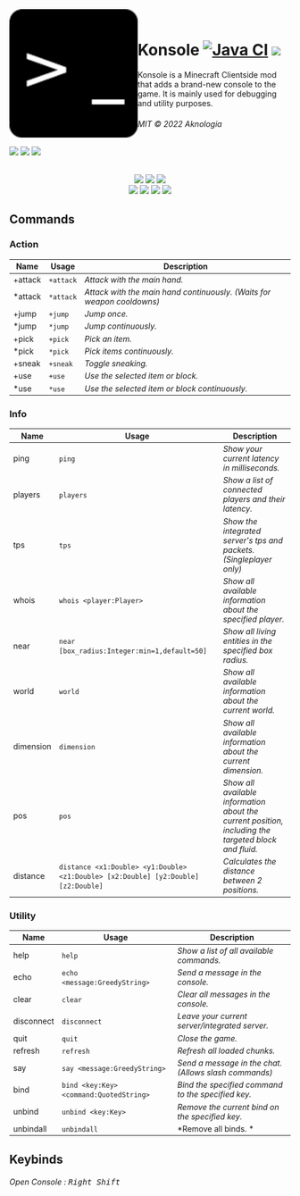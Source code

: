 <div>
  <a href="#"><img width="230" height="230" align="left" src="https://raw.githubusercontent.com/Aknologia/Konsole/master/src/main/resources/assets/konsole/icon.png" alt="Konsole"/></a>
  <br>
  <h1>Konsole 
    <a href="https://github.com/Aknologia/Konsole/actions/workflows/build.yml"><img
            src="https://github.com/Aknologia/Konsole/actions/workflows/build.yml/badge.svg" alt="Java CI"/></a>
    <a href="https://github.com/Aknologia/Konsole/releases"><img
            src="https://img.shields.io/github/v/release/Aknologia/Konsole?include_prereleases"/></a>
  </h1>
  <p>Konsole is a Minecraft Clientside mod that adds a brand-new console to the game. It is mainly used for debugging and utility purposes.</p>
  <h6>MIT © 2022 Aknologia</h6>
  <a href="https://www.minecraft.net/en-us/download"><img
          src="https://img.shields.io/badge/minecraft-1.18.2-yellowgreen"/></a>
  <a href="https://fabricmc.net/use/installer/"><img
          src="https://img.shields.io/badge/fabric%20loader-%5E0.13.3-fffca3"/></a>
  <a href="https://www.curseforge.com/minecraft/mc-mods/fabric-api"><img
          src="https://img.shields.io/badge/fabric%20api-0.48.0%2B1.18.2-ffe3a3"/></a>
  <br>
  <br>
  <p align="center">
      <a href="https://sonarcloud.io/summary/new_code?id=Aknologia_Konsole"><img
            src="https://sonarcloud.io/api/project_badges/measure?project=Aknologia_Konsole&metric=sqale_rating"/></a>
      <a href="https://sonarcloud.io/summary/new_code?id=Aknologia_Konsole"><img
            src="https://sonarcloud.io/api/project_badges/measure?project=Aknologia_Konsole&metric=reliability_rating"/></a>
      <a href="https://sonarcloud.io/summary/new_code?id=Aknologia_Konsole"><img
            src="https://sonarcloud.io/api/project_badges/measure?project=Aknologia_Konsole&metric=security_rating"/></a>
      <br>
      <a href="https://sonarcloud.io/summary/new_code?id=Aknologia_Konsole"><img
            src="https://sonarcloud.io/api/project_badges/measure?project=Aknologia_Konsole&metric=ncloc"/></a>
      <a href="https://sonarcloud.io/summary/new_code?id=Aknologia_Konsole"><img
            src="https://sonarcloud.io/api/project_badges/measure?project=Aknologia_Konsole&metric=sqale_index"/></a>
      <a href="https://sonarcloud.io/summary/new_code?id=Aknologia_Konsole"><img
            src="https://sonarcloud.io/api/project_badges/measure?project=Aknologia_Konsole&metric=code_smells"/></a>
      <a href="https://sonarcloud.io/summary/new_code?id=Aknologia_Konsole"><img
              src="https://sonarcloud.io/api/project_badges/measure?project=Aknologia_Konsole&metric=bugs"/></a>
  </p>
</div>

## Commands
### Action
| Name | Usage | Description |
| ------ | ------- | ------------- |
| +attack | `+attack` | *Attack with the main hand.* |
| *attack | `*attack` | *Attack with the main hand continuously. (Waits for weapon cooldowns)* |
| +jump | `+jump` | *Jump once.* |
| *jump | `*jump` | *Jump continuously.* |
| +pick | `+pick` | *Pick an item.* |
| *pick | `*pick` | *Pick items continuously.* |
| +sneak | `+sneak` | *Toggle sneaking.* |
| +use | `+use` | *Use the selected item or block.* |
| *use | `*use` | *Use the selected item or block continuously.* |
### Info
| Name | Usage | Description |
| ------ | ------- | ------------- |
| ping | `ping` | *Show your current latency in milliseconds.* |
| players | `players` | *Show a list of connected players and their latency.* |
| tps | `tps` | *Show the integrated server's tps and packets. (Singleplayer only)* |
| whois | `whois <player:Player>` | *Show all available information about the specified player.* |
| near | `near [box_radius:Integer:min=1,default=50]` | *Show all living entities in the specified box radius.* |
| world | `world` | *Show all available information about the current world.* |
| dimension | `dimension` | *Show all available information about the current dimension.* |
| pos | `pos` | *Show all available information about the current position, including the targeted block and fluid.* |
| distance | `distance <x1:Double> <y1:Double> <z1:Double> [x2:Double] [y2:Double] [z2:Double]` | *Calculates the distance between 2 positions.* |
### Utility
| Name | Usage | Description |
| ------ | ------- | ------------- |
| help | `help` | *Show a list of all available commands.* |
| echo | `echo  <message:GreedyString>` | *Send a message in the console.* |
| clear | `clear` | *Clear all messages in the console.* |
| disconnect | `disconnect` | *Leave your current server/integrated server.* |
| quit | `quit` | *Close the game.* |
| refresh | `refresh` | *Refresh all loaded chunks.* |
| say | `say <message:GreedyString>` | *Send a message in the chat. (Allows slash commands)* |
| bind | `bind <key:Key> <command:QuotedString>` | *Bind the specified command to the specified key.* |
| unbind | `unbind <key:Key>` | *Remove the current bind on the specified key.* |
| unbindall | `unbindall` | *Remove all binds. * |

## Keybinds
###### Open Console : <kbd>Right Shift</kbd>

